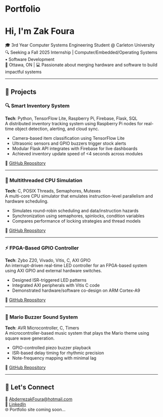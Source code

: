 # Portfolio

# Hi, I'm Zak Foura

🎓 3rd Year Computer Systems Engineering Student @ Carleton University  
🔍 Seeking a Fall 2025 Internship | Computer/Embedded/Operating Systems • Software Development  
📍 Ottawa, ON | 💻 Passionate about merging hardware and software to build impactful systems

---

## 🔧 Projects

### 🔍 Smart Inventory System
**Tech**: Python, TensorFlow Lite, Raspberry Pi, Firebase, Flask, SQL  
A distributed inventory tracking system using Raspberry Pi nodes for real-time object detection, alerting, and cloud sync.
- Camera-based item classification using TensorFlow Lite
- Ultrasonic sensors and GPIO buzzers trigger stock alerts
- Modular Flask API integrates with Firebase for live dashboards
- Achieved inventory update speed of <4 seconds across modules

🔗 [GitHub Repository](https://github.com/YourUsername/smart-inventory-system) <!-- Replace with actual link -->

---

### 🧵 Multithreaded CPU Simulation
**Tech**: C, POSIX Threads, Semaphores, Mutexes  
A multi-core CPU simulator that emulates instruction-level parallelism and hardware scheduling.
- Simulates round-robin scheduling and data/instruction hazards
- Synchronization using semaphores, spinlocks, condition variables
- Compares performance of locking strategies and thread models

🔗 [GitHub Repository](https://github.com/YourUsername/cpu-simulator)

---

### ⚡ FPGA-Based GPIO Controller
**Tech**: Zybo Z20, Vivado, Vitis, C, AXI GPIO  
An interrupt-driven real-time LED controller for an FPGA-based system using AXI GPIO and external hardware switches.
- Designed ISR-triggered LED patterns
- Integrated AXI peripherals with Vitis C code
- Demonstrated hardware/software co-design on ARM Cortex-A9

🔗 [GitHub Repository](https://github.com/YourUsername/fpga-gpio-controller)

---

### 🎵 Mario Buzzer Sound System
**Tech**: AVR Microcontroller, C, Timers  
A microcontroller-based music system that plays the Mario theme using square wave generation.
- GPIO-controlled piezo buzzer playback
- ISR-based delay timing for rhythmic precision
- Note-frequency mapping with minimal lag

🔗 [GitHub Repository](https://github.com/YourUsername/mario-buzzer)

---

## 🚀 Let's Connect
📧 AbderrezakFoura@hotmail.com  
🔗 [LinkedIn](https://www.linkedin.com/in/your-profile)  
🌐 Portfolio site coming soon...

